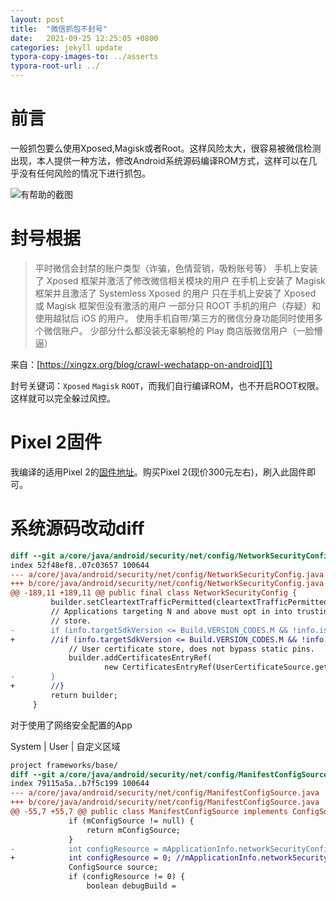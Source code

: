 ```yaml
---
layout: post
title:  "微信抓包不封号"
date:   2021-09-25 12:25:05 +0800
categories: jekyll update
typora-copy-images-to: ../asserts
typora-root-url: ../
---
```



# 前言

一般抓包要么使用Xposed,Magisk或者Root。这样风险太大，很容易被微信检测出现，本人提供一种方法，修改Android系统源码编译ROM方式，这样可以在几乎没有任何风险的情况下进行抓包。

![有帮助的截图](/assets/046b4dcdda1443cabf052189ca49db68.png)


# 封号根据
>平时微信会封禁的账户类型（诈骗，色情营销，吸粉账号等）
>手机上安装了 Xposed 框架并激活了修改微信相关模块的用户
>在手机上安装了 Magisk 框架并且激活了 Systemless Xposed 的用户
>只在手机上安装了 Xposed 或 Magisk 框架但没有激活的用户
>一部分只 ROOT 手机的用户（存疑）和使用越狱后 iOS 的用户。
>使用手机自带/第三方的微信分身功能同时使用多个微信账户。
>少部分什么都没装无辜躺枪的 Play 商店版微信用户（一脸懵逼）

来自：[https://xingzx.org/blog/crawl-wechatapp-on-android][1]

封号关键词：`Xposed` `Magisk` `ROOT`，而我们自行编译ROM，也不开启ROOT权限。这样就可以完全躲过风控。

# Pixel 2固件
我编译的适用Pixel 2的[固件地址][2]。购买Pixel 2(现价300元左右)，刷入此固件即可。

# 系统源码改动diff
```diff
diff --git a/core/java/android/security/net/config/NetworkSecurityConfig.java b/core/java/android/security/net/config/NetworkSecurityConfig.java
index 52f48ef8..07c03657 100644
--- a/core/java/android/security/net/config/NetworkSecurityConfig.java
+++ b/core/java/android/security/net/config/NetworkSecurityConfig.java
@@ -189,11 +189,11 @@ public final class NetworkSecurityConfig {
         builder.setCleartextTrafficPermitted(cleartextTrafficPermitted);
         // Applications targeting N and above must opt in into trusting the user added certificate
         // store.
-        if (info.targetSdkVersion <= Build.VERSION_CODES.M && !info.isPrivilegedApp()) {
+        //if (info.targetSdkVersion <= Build.VERSION_CODES.M && !info.isPrivilegedApp()) {
             // User certificate store, does not bypass static pins.
             builder.addCertificatesEntryRef(
                     new CertificatesEntryRef(UserCertificateSource.getInstance(), false));
-        }
+        //}
         return builder;
     }
```


对于使用了网络安全配置的App

System | User | 自定义区域

```diff
project frameworks/base/
diff --git a/core/java/android/security/net/config/ManifestConfigSource.java b/core/java/android/security/net/config/ManifestConfigSource.java
index 79115a5a..b7f5c199 100644
--- a/core/java/android/security/net/config/ManifestConfigSource.java
+++ b/core/java/android/security/net/config/ManifestConfigSource.java
@@ -55,7 +55,7 @@ public class ManifestConfigSource implements ConfigSource {
             if (mConfigSource != null) {
                 return mConfigSource;
             }
-            int configResource = mApplicationInfo.networkSecurityConfigRes;
+            int configResource = 0; //mApplicationInfo.networkSecurityConfigRes;
             ConfigSource source;
             if (configResource != 0) {
                 boolean debugBuild =

```


[1]: https://xingzx.org/blog/crawl-wechatapp-on-android
[2]: https://drive.google.com/file/d/1yMRP1HNJKtoPyopXfCfZIGFV7Zm56_y_/view?usp=sharing

